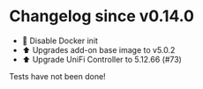 # Changelog since v0.14.0
- :hammer: Disable Docker init 
- :arrow_up: Upgrades add-on base image to v5.0.2 
- :arrow_up: Upgrade UniFi Controller to 5.12.66 (#73)

Tests have not been done! 
